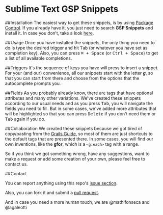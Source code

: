 # Sublime Text GSP Snippets

##Installation
The easiest way to get these snippets, is by using [Package Control](https://sublime.wbond.net/). If you already have it, you just need to search **GSP Snippets** and install it. In case you don't, take a look [here](https://sublime.wbond.net/installation).

##Usage
Once you have installed the snippets, the only thing you need to do is type the desired trigger and hit <kbd>Tab</kbd> (or whatever you have set as completion key). Also, you can press <kbd>⌘ + Space</kbd> (or <kbd>Ctrl + Space</kbd>) to get a list of all available completions.

##Triggers
It's the sequence of keys you have will press to insert a snippet. For your (and our) convenience, all our snippets start with the letter ***g***, so that you can start from there and choose from the options that the autocomplete prompts you.

##Fields
As you probably already know, there are tags that have optional attributes and many other variations. We've created these snippets according to our usual needs and as you press <kbd>Tab</kbd>, you will navigate the fields you need to fill. But in some cases, we've added more attributes that will be highlighted so that you can press <kbd>Delete</kbd> if you don't need them or <kbd>Tab</kbd> again if you do.

##Collaboration
We created these snippets because we got tired of copy/pasting from the [Grails Guide](http://grails.org/doc/latest/), so most of them are just shortcuts to the default tags that are presented there. In some cases, you will find our own inventions, like the **gfor**, which is a ``<g:each>`` tag with a range.

So if you think we got something wrong, have any suggestions, want to make a request or add some creation of your own, please feel free to contact us.

##Contact

You can report anything using this repo's [issue section](https://github.com/mathifonseca/sublime-gsp-snippets/issues).

Also, you can fork it and submit a [pull request](https://github.com/mathifonseca/sublime-gsp-snippets/pulls).

And in case you need a more human touch, we are @mathifonseca and @agaleotti
